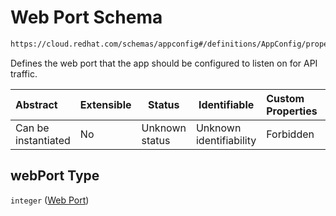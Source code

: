 # Web Port Schema

```txt
https://cloud.redhat.com/schemas/appconfig#/definitions/AppConfig/properties/webPort
```

Defines the web port that the app should be configured to listen on for API traffic.


| Abstract            | Extensible | Status         | Identifiable            | Custom Properties | Additional Properties | Access Restrictions | Defined In                                                          |
| :------------------ | ---------- | -------------- | ----------------------- | :---------------- | --------------------- | ------------------- | ------------------------------------------------------------------- |
| Can be instantiated | No         | Unknown status | Unknown identifiability | Forbidden         | Allowed               | none                | [schema.json\*](../../../../out/schema.json "open original schema") |

## webPort Type

`integer` ([Web Port](schema-definitions-appconfig-properties-web-port.md))
